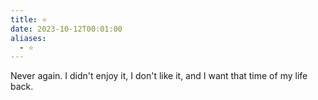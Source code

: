 ```yaml
---
title: ⭐️
date: 2023-10-12T00:01:00
aliases:
  - ⭐️
---
```

Never again. I didn't enjoy it, I don't like it, and I want that time of my life back. 
